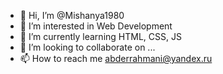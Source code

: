 - 👋 Hi, I’m @Mishanya1980
- 👀 I’m interested in Web Development
- 🌱 I’m currently learning HTML, CSS, JS
- 💞️ I’m looking to collaborate on ...
- 📫 How to reach me abderrahmani@yandex.ru

<!---
Mishanya1980/Mishanya1980 is a ✨ special ✨ repository because its `README.md` (this file) appears on your GitHub profile.
You can click the Preview link to take a look at your changes.
--->
